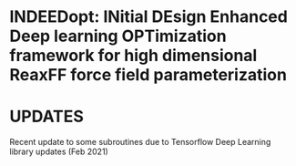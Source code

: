 # INDEEDopt: INitial DEsign Enhanced Deep learning OPTimization framework for high dimensional ReaxFF force field parameterization




# UPDATES
Recent update to some subroutines due to Tensorflow Deep Learning library updates (Feb 2021)
